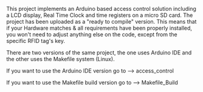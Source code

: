 This project implements an Arduino based access control solution
including a LCD display, Real Time Clock and time registers on a micro
SD card. The project has been uploaded as a "ready to compile"
version.  This means that if your Hardware matches & all requirements
have been properly installed, you won't need to adjust anything else
on the code, except from the specific RFID tag's key.

There are two versions of the same project, the one uses Arduino IDE
and the other uses the Makefile system (Linux).

If you want to use the Arduino IDE version go to --> access_control

If you want to use the Makefile build version go to --> Makefile_Build